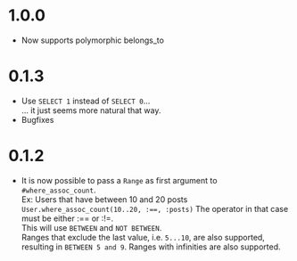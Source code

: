 
# 1.0.0

* Now supports polymorphic belongs_to

# 0.1.3

* Use `SELECT 1` instead of `SELECT 0`...  
  ... it just seems more natural that way.
* Bugfixes

# 0.1.2

* It is now possible to pass a `Range` as first argument to `#where_assoc_count`.  
  Ex: Users that have between 10 and 20 posts
  `User.where_assoc_count(10..20, :==, :posts)`
  The operator in that case must be either :== or :!=.  
  This will use `BETWEEN` and `NOT BETWEEN`.  
  Ranges that exclude the last value, i.e. `5...10`, are also supported, resulting in `BETWEEN 5 and 9`.
  Ranges with infinities are also supported.
